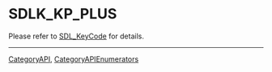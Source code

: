 # SDLK_KP_PLUS

Please refer to [SDL_KeyCode](SDL_KeyCode) for details.

----
[CategoryAPI](CategoryAPI), [CategoryAPIEnumerators](CategoryAPIEnumerators)

